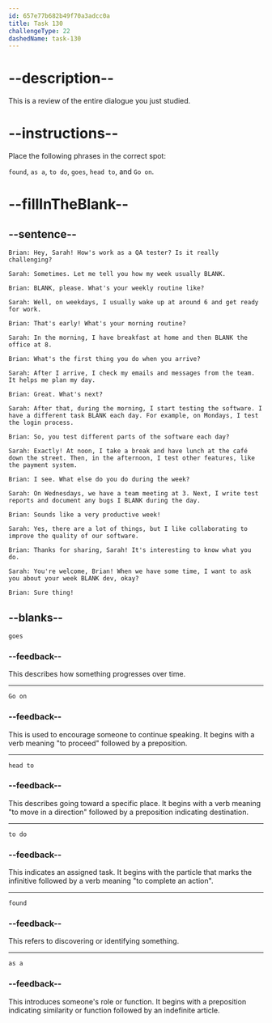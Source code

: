 ```yaml
---
id: 657e77b682b49f70a3adcc0a
title: Task 130
challengeType: 22
dashedName: task-130
---
```


<!-- REVIEW -->

# --description--

This is a review of the entire dialogue you just studied.

# --instructions--

Place the following phrases in the correct spot:

`found`, `as a`, `to do`, `goes`, `head to`, and `Go on`.

# --fillInTheBlank--

## --sentence--

`Brian: Hey, Sarah! How's work as a QA tester? Is it really challenging?`

`Sarah: Sometimes. Let me tell you how my week usually BLANK.`

`Brian: BLANK, please. What's your weekly routine like?`

`Sarah: Well, on weekdays, I usually wake up at around 6 and get ready for work.`

`Brian: That's early! What's your morning routine?`

`Sarah: In the morning, I have breakfast at home and then BLANK the office at 8.`

`Brian: What's the first thing you do when you arrive?`

`Sarah: After I arrive, I check my emails and messages from the team. It helps me plan my day.`

`Brian: Great. What's next?`

`Sarah: After that, during the morning, I start testing the software. I have a different task BLANK each day. For example, on Mondays, I test the login process.`

`Brian: So, you test different parts of the software each day?`

`Sarah: Exactly! At noon, I take a break and have lunch at the café down the street. Then, in the afternoon, I test other features, like the payment system.`

`Brian: I see. What else do you do during the week?`

`Sarah: On Wednesdays, we have a team meeting at 3. Next, I write test reports and document any bugs I BLANK during the day.`

`Brian: Sounds like a very productive week!`

`Sarah: Yes, there are a lot of things, but I like collaborating to improve the quality of our software.`

`Brian: Thanks for sharing, Sarah! It's interesting to know what you do.`

`Sarah: You're welcome, Brian! When we have some time, I want to ask you about your week BLANK dev, okay?`

`Brian: Sure thing!`

## --blanks--

`goes`

### --feedback--

This describes how something progresses over time.

---

`Go on`

### --feedback--

This is used to encourage someone to continue speaking. It begins with a verb meaning "to proceed" followed by a preposition.

---

`head to`

### --feedback--

This describes going toward a specific place. It begins with a verb meaning "to move in a direction" followed by a preposition indicating destination.

---

`to do`

### --feedback--

This indicates an assigned task. It begins with the particle that marks the infinitive followed by a verb meaning "to complete an action".

---

`found`

### --feedback--

This refers to discovering or identifying something.

---

`as a`

### --feedback--

This introduces someone's role or function. It begins with a preposition indicating similarity or function followed by an indefinite article.  
